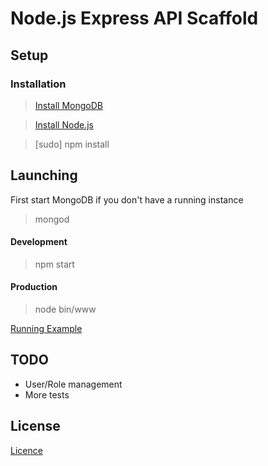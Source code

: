 # Node.js Express API Scaffold

## Setup

### Installation

> [Install MongoDB](https://www.mongodb.org/downloads)

> [Install Node.js](https://nodejs.org/en/download)

> [sudo] npm install


## Launching

First start MongoDB if you don't have a running instance

> mongod

#### Development

> npm start

#### Production

> node bin/www

[Running Example](https://nodejs-express-api-scaffold.herokuapp.com/doc)

## TODO

* User/Role management
* More tests

## License

[Licence](https://github.com/danielrohers/nodejs-express-api-scaffold/blob/master/LICENSE)